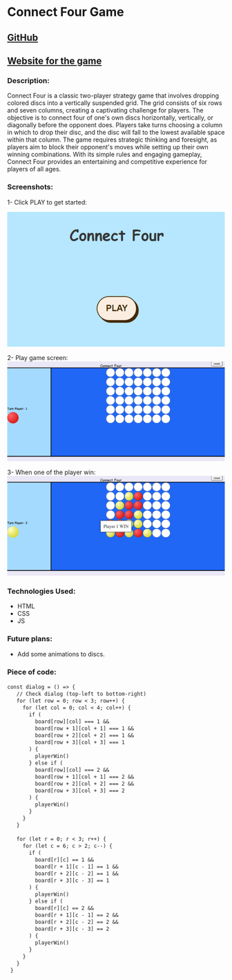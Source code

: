 # Connect Four Game
## [GitHub](https://github.com/Hamad-Alfandi/Connect-Four) 
## [Website for the game](https://connectfor4game.surge.sh/)
### Description:
Connect Four is a classic two-player strategy game that involves dropping colored discs into a vertically suspended grid. The grid consists of six rows and seven columns, creating a captivating challenge for players. The objective is to connect four of one's own discs horizontally, vertically, or diagonally before the opponent does. Players take turns choosing a column in which to drop their disc, and the disc will fall to the lowest available space within that column. The game requires strategic thinking and foresight, as players aim to block their opponent's moves while setting up their own winning combinations. With its simple rules and engaging gameplay, Connect Four provides an entertaining and competitive experience for players of all ages.

### Screenshots:

1- Click PLAY to get started:

![getStart](imgs/img_1.png)

2- Play game screen:
![playGame](imgs/img_2.png)

3- When one of the player win:
![winScreen](imgs/img_3.png)


### Technologies Used:
* HTML
* CSS
* JS

### Future plans:
* Add some animations to discs.

### Piece of code:
 ```
 const dialog = () => {
    // Check dialog (top-left to bottom-right)
    for (let row = 0; row < 3; row++) {
      for (let col = 0; col < 4; col++) {
        if (
          board[row][col] === 1 &&
          board[row + 1][col + 1] === 1 &&
          board[row + 2][col + 2] === 1 &&
          board[row + 3][col + 3] === 1
        ) {
          playerWin()
        } else if (
          board[row][col] === 2 &&
          board[row + 1][col + 1] === 2 &&
          board[row + 2][col + 2] === 2 &&
          board[row + 3][col + 3] === 2
        ) {
          playerWin()
        }
      }
    }

    for (let r = 0; r < 3; r++) {
      for (let c = 6; c > 2; c--) {
        if (
          board[r][c] == 1 &&
          board[r + 1][c - 1] == 1 &&
          board[r + 2][c - 2] == 1 &&
          board[r + 3][c - 3] == 1
        ) {
          playerWin()
        } else if (
          board[r][c] == 2 &&
          board[r + 1][c - 1] == 2 &&
          board[r + 2][c - 2] == 2 &&
          board[r + 3][c - 3] == 2
        ) {
          playerWin()
        }
      }
    }
  }
  ```